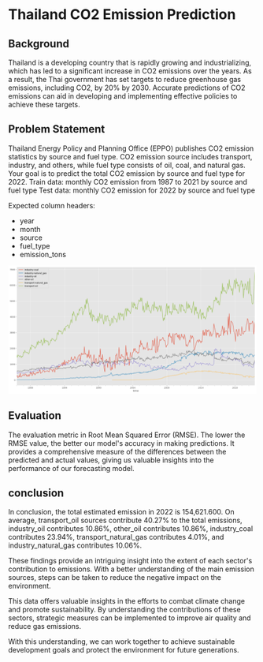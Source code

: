 # Thailand CO2 Emission Prediction
## Background
Thailand is a developing country that is rapidly growing and industrializing, which has led to a significant increase in CO2 emissions over the years. 
As a result, the Thai government has set targets to reduce greenhouse gas emissions, including CO2, by 20% by 2030. Accurate predictions of CO2 emissions 
can aid in developing and implementing effective policies to achieve these targets.

## Problem Statement
Thailand Energy Policy and Planning Office (EPPO) publishes CO2 emission statistics by source and fuel type. CO2 emission source includes transport, 
industry, and others, while fuel type consists of oil, coal, and natural gas. Your goal is to predict the total CO2 emission by source and 
fuel type for 2022.
Train data: monthly CO2 emission from 1987 to 2021 by source and fuel type
Test data: monthly CO2 emission for 2022 by source and fuel type

Expected column headers:
- year
- month
- source
- fuel_type
- emission_tons

![analyst](img/analyst.png)

## Evaluation
The evaluation metric in Root Mean Squared Error (RMSE). The lower the RMSE value, the better our model's accuracy in making predictions. 
It provides a comprehensive measure of the differences between the predicted and actual values, giving us valuable insights into the performance 
of our forecasting model.

## conclusion
In conclusion, the total estimated emission in 2022 is 154,621.600. On average, transport_oil sources contribute 40.27% to the total emissions, 
industry_oil contributes 10.86%, other_oil contributes 10.86%, industry_coal contributes 23.94%, transport_natural_gas contributes 4.01%, 
and industry_natural_gas contributes 10.06%.

These findings provide an intriguing insight into the extent of each sector's contribution to emissions. With a better understanding of 
the main emission sources, steps can be taken to reduce the negative impact on the environment.

This data offers valuable insights in the efforts to combat climate change and promote sustainability. By understanding the contributions of 
these sectors, strategic measures can be implemented to improve air quality and reduce gas emissions.

With this understanding, we can work together to achieve sustainable development goals and protect the environment for future generations.


